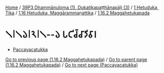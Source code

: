 
[Home](/) / [39P3 Dhammānuloma (1), Dukatikapaṭṭhānapāḷi (3)](/tipitaka/39P3.md) / [1 Hetuduka, Tika](/tipitaka/39P3/1.md) / [1.16 Hetuduka, Maggārammaṇattika](/tipitaka/39P3/1/1.16.md) / [1.16.2 Maggahetukapada](/tipitaka/39P3/1/1.16/1.16.2.md)

# 𑁧𑁇𑁧𑁬𑁇𑁨𑁇𑁧--𑁬 𑀧𑀝𑀺𑀘𑁆𑀘𑀸𑀤𑀺𑀯𑀸𑀭

* [Paccayacatukka](/tipitaka/39P3/1/1.16/1.16.2/1.16.2.1--6/Paccayacatukka.md)

[Go to previous page (1.16.2 Maggahetukapada)](/tipitaka/39P3/1/1.16/1.16.2.md) / [Go to parent page (1.16.2 Maggahetukapada)](/tipitaka/39P3/1/1.16/1.16.2.md) / [Go to next page (Paccayacatukka)](/tipitaka/39P3/1/1.16/1.16.2/1.16.2.1--6/Paccayacatukka.md)


